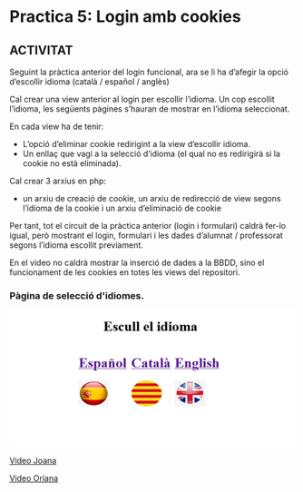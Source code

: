# Practica 5: Login amb cookies
## ACTIVITAT

Seguint la pràctica anterior del login funcional, ara se li ha d’afegir la opció d’escollir idioma (català / español / anglès)

Cal crear una view anterior al login per escollir l’idioma. Un cop escollit l’idioma, les següents pàgines s’hauran de mostrar en l’idioma seleccionat.

En cada view ha de tenir:
- L’opció d’eliminar cookie redirigint a la view d’escollir idioma.
- Un enllaç que vagi a la selecció d’idioma (el qual no es redirigirà si la cookie no està eliminada).

Cal crear 3 arxius en php:
- un arxiu de creació de cookie, un arxiu de redirecció de view segons l’idioma de la cookie i un arxiu d’eliminació de cookie

Per tant, tot el circuit de la pràctica anterior (login i formulari) caldrà fer-lo igual, però mostrant el login, formulari i les dades d’alumnat / professorat segons l’idioma escollit previament.

En el video no caldrà mostrar la inserció de dades a la BBDD, sino el funcionament de les cookies en totes les views del repositori.

### Pàgina de selecció d'idiomes.
![Pagina de selección de idiomas](./oriana_p5/img/selectidiomes.png)

[Video Joana](https://drive.google.com/file/d/1ARIiqhveyJc2mjyEYMUEM0Ky6wTmNeE4/view?usp=drive_link)

[Video Oriana](https://drive.google.com/file/d/1AZ6JaY99_ba_WWdZEzQBdrqW38s7G5Ea/view?usp=sharing)